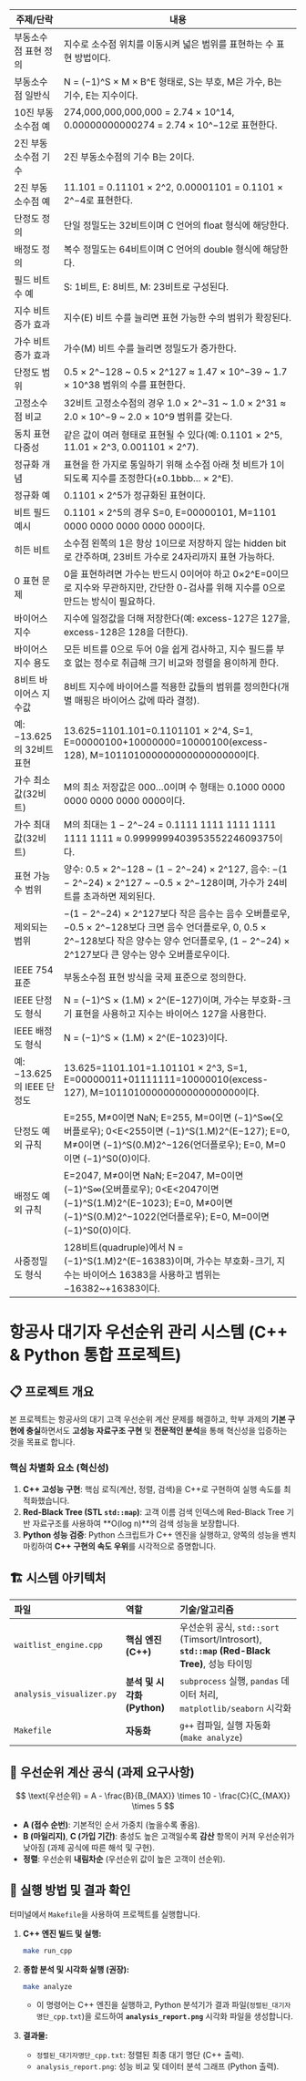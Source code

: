 | 주제/단락                | 내용                                                                                                                                                |
| -------------------- | ------------------------------------------------------------------------------------------------------------------------------------------------- |
| 부동소수점 표현 정의          | 지수로 소수점 위치를 이동시켜 넓은 범위를 표현하는 수 표현 방법이다.                                                                                                           |
| 부동소수점 일반식            | N = (−1)^S × M × B^E 형태로, S는 부호, M은 가수, B는 기수, E는 지수이다.                                                                                           |
| 10진 부동소수점 예          | 274,000,000,000,000 = 2.74 × 10^14, 0.00000000000274 = 2.74 × 10^−12로 표현한다.                                                                       |
| 2진 부동소수점 기수          | 2진 부동소수점의 기수 B는 2이다.                                                                                                                              |
| 2진 부동소수점 예           | 11.101 = 0.11101 × 2^2, 0.00001101 = 0.1101 × 2^−4로 표현한다.                                                                                         |
| 단정도 정의               | 단일 정밀도는 32비트이며 C 언어의 float 형식에 해당한다.                                                                                                              |
| 배정도 정의               | 복수 정밀도는 64비트이며 C 언어의 double 형식에 해당한다.                                                                                                             |
| 필드 비트수 예             | S: 1비트, E: 8비트, M: 23비트로 구성된다.                                                                                                                    |
| 지수 비트 증가 효과          | 지수(E) 비트 수를 늘리면 표현 가능한 수의 범위가 확장된다.                                                                                                               |
| 가수 비트 증가 효과          | 가수(M) 비트 수를 늘리면 정밀도가 증가한다.                                                                                                                        |
| 단정도 범위               | 0.5 × 2^−128 ~ 0.5 × 2^127 ≈ 1.47 × 10^−39 ~ 1.7 × 10^38 범위의 수를 표현한다.                                                                             |
| 고정소수점 비교             | 32비트 고정소수점의 경우 1.0 × 2^−31 ~ 1.0 × 2^31 ≈ 2.0 × 10^−9 ~ 2.0 × 10^9 범위를 갖는다.                                                                       |
| 동치 표현 다중성            | 같은 값이 여러 형태로 표현될 수 있다(예: 0.1101 × 2^5, 11.01 × 2^3, 0.001101 × 2^7).                                                                              |
| 정규화 개념               | 표현을 한 가지로 통일하기 위해 소수점 아래 첫 비트가 1이 되도록 지수를 조정한다(±0.1bbb… × 2^E).                                                                                   |
| 정규화 예                | 0.1101 × 2^5가 정규화된 표현이다.                                                                                                                          |
| 비트 필드 예시             | 0.1101 × 2^5의 경우 S=0, E=00000101, M=1101 0000 0000 0000 0000 000이다.                                                                               |
| 히든 비트                | 소수점 왼쪽의 1은 항상 1이므로 저장하지 않는 hidden bit로 간주하며, 23비트 가수로 24자리까지 표현 가능하다.                                                                             |
| 0 표현 문제              | 0을 표현하려면 가수는 반드시 0이어야 하고 0×2^E=0이므로 지수와 무관하지만, 간단한 0-검사를 위해 지수를 0으로 만드는 방식이 필요하다.                                                                 |
| 바이어스 지수              | 지수에 일정값을 더해 저장한다(예: excess-127은 127을, excess-128은 128을 더한다).                                                                                      |
| 바이어스 지수 용도           | 모든 비트를 0으로 두어 0을 쉽게 검사하고, 지수 필드를 부호 없는 정수로 취급해 크기 비교와 정렬을 용이하게 한다.                                                                                |
| 8비트 바이어스 지수값         | 8비트 지수에 바이어스를 적용한 값들의 범위를 정의한다(개별 매핑은 바이어스 값에 따라 결정).                                                                                             |
| 예: −13.625의 32비트 표현  | 13.625=1101.101=0.1101101 × 2^4, S=1, E=00000100+10000000=10000100(excess-128), M=10110100000000000000000이다.                                      |
| 가수 최소값(32비트)         | M의 최소 저장값은 000…0이며 수 형태는 0.1000 0000 0000 0000 0000 0000이다.                                                                                       |
| 가수 최대값(32비트)         | M의 최대는 1 − 2^−24 = 0.1111 1111 1111 1111 1111 1111 ≈ 0.999999940395355224609375이다.                                                                |
| 표현 가능 수 범위           | 양수: 0.5 × 2^−128 ~ (1 − 2^−24) × 2^127, 음수: −(1 − 2^−24) × 2^127 ~ −0.5 × 2^−128이며, 가수가 24비트를 초과하면 제외된다.                                          |
| 제외되는 범위              | −(1 − 2^−24) × 2^127보다 작은 음수는 음수 오버플로우, −0.5 × 2^−128보다 크면 음수 언더플로우, 0, 0.5 × 2^−128보다 작은 양수는 양수 언더플로우, (1 − 2^−24) × 2^127보다 큰 양수는 양수 오버플로우이다.   |
| IEEE 754 표준          | 부동소수점 표현 방식을 국제 표준으로 정의한다.                                                                                                                        |
| IEEE 단정도 형식          | N = (−1)^S × (1.M) × 2^(E−127)이며, 가수는 부호화-크기 표현을 사용하고 지수는 바이어스 127을 사용한다.                                                                         |
| IEEE 배정도 형식          | N = (−1)^S × (1.M) × 2^(E−1023)이다.                                                                                                                |
| 예: −13.625의 IEEE 단정도 | 13.625=1101.101=1.101101 × 2^3, S=1, E=00000011+01111111=10000010(excess-127), M=10110100000000000000000이다.                                       |
| 단정도 예외 규칙            | E=255, M≠0이면 NaN; E=255, M=0이면 (−1)^S∞(오버플로우); 0<E<255이면 (−1)^S(1.M)2^(E−127); E=0, M≠0이면 (−1)^S(0.M)2^−126(언더플로우); E=0, M=0이면 (−1)^S0(0)이다.      |
| 배정도 예외 규칙            | E=2047, M≠0이면 NaN; E=2047, M=0이면 (−1)^S∞(오버플로우); 0<E<2047이면 (−1)^S(1.M)2^(E−1023); E=0, M≠0이면 (−1)^S(0.M)2^−1022(언더플로우); E=0, M=0이면 (−1)^S0(0)이다. |
| 사중정밀도 형식             | 128비트(quadruple)에서 N = (−1)^S(1.M)2^(E−16383)이며, 가수는 부호화-크기, 지수는 바이어스 16383을 사용하고 범위는 −16382~+16383이다.                                            |
# 항공사 대기자 우선순위 관리 시스템 (C++ & Python 통합 프로젝트)

## 📋 프로젝트 개요

본 프로젝트는 항공사의 대기 고객 우선순위 계산 문제를 해결하고, 학부 과제의 **기본 구현에 충실**하면서도 **고성능 자료구조 구현** 및 **전문적인 분석**을 통해 혁신성을 입증하는 것을 목표로 합니다.

### 핵심 차별화 요소 (혁신성)

1.  **C++ 고성능 구현**: 핵심 로직(계산, 정렬, 검색)을 C++로 구현하여 실행 속도를 최적화했습니다.
2.  **Red-Black Tree (STL `std::map`)**: 고객 이름 검색 인덱스에 Red-Black Tree 기반 자료구조를 사용하여 **O(log n)**의 검색 성능을 보장합니다.
3.  **Python 성능 검증**: Python 스크립트가 C++ 엔진을 실행하고, 양쪽의 성능을 벤치마킹하여 **C++ 구현의 속도 우위**를 시각적으로 증명합니다.

## 🏗️ 시스템 아키텍처

| 파일 | 역할 | 기술/알고리즘 |
|:---|:---|:---|
| `waitlist_engine.cpp` | **핵심 엔진 (C++)** | 우선순위 공식, `std::sort` (Timsort/Introsort), **`std::map` (Red-Black Tree)**, 성능 타이밍 |
| `analysis_visualizer.py` | **분석 및 시각화 (Python)** | `subprocess` 실행, `pandas` 데이터 처리, `matplotlib/seaborn` 시각화 |
| `Makefile` | **자동화** | `g++` 컴파일, 실행 자동화 (`make analyze`) |

## 🧮 우선순위 계산 공식 (과제 요구사항)

$$
\text{우선순위} = A - \frac{B}{B_{MAX}} \times 10 - \frac{C}{C_{MAX}} \times 5
$$
* **A (접수 순번)**: 기본적인 순서 가중치 (높을수록 좋음).
* **B (마일리지)**, **C (가입 기간)**: 충성도 높은 고객일수록 **감산** 항목이 커져 우선순위가 낮아짐 (과제 공식에 따른 해석 및 구현).
* **정렬**: 우선순위 **내림차순** (우선순위 값이 높은 고객이 선순위).

## 🚀 실행 방법 및 결과 확인

터미널에서 `Makefile`을 사용하여 프로젝트를 실행합니다.

1.  **C++ 엔진 빌드 및 실행:**
    ```bash
    make run_cpp
    ```

2.  **종합 분석 및 시각화 실행 (권장):**
    ```bash
    make analyze
    ```
    * 이 명령어는 C++ 엔진을 실행하고, Python 분석기가 결과 파일(`정렬된_대기자명단_cpp.txt`)을 로드하여 **`analysis_report.png`** 시각화 파일을 생성합니다.

3.  **결과물:**
    * `정렬된_대기자명단_cpp.txt`: 정렬된 최종 대기 명단 (C++ 출력).
    * `analysis_report.png`: 성능 비교 및 데이터 분석 그래프 (Python 출력).